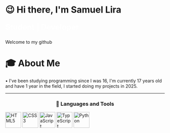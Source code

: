 <h1>😉 Hi there, I'm Samuel Lira</h1>

<p style="color:#ffffff; font-size:24px;"><strong>Student | Developer
</strong></p>
<p>
Welcome to my github
</p>

<h1>🎓 About Me</h1>
• I've been studying programming since I was 16, I'm currently 17 years old and have 1 year in the field, I started doing my projects in 2025.

---

<h3 align="center">🚀 Languages and Tools</h3>

<p>
  <img src="https://cdn.jsdelivr.net/gh/devicons/devicon/icons/html5/html5-original.svg" alt="HTML5" width="50" height="50"/>
  <img src="https://cdn.jsdelivr.net/gh/devicons/devicon/icons/css3/css3-original.svg" alt="CSS3" width="50" height="50"/>
  <img src="https://cdn.jsdelivr.net/gh/devicons/devicon/icons/javascript/javascript-original.svg" alt="JavaScript" width="50" height="50"/>
  <img src="https://cdn.jsdelivr.net/gh/devicons/devicon@latest/icons/typescript/typescript-original.svg" alt="TypeScript" width="50" height="50"/>
  <img src="https://cdn.jsdelivr.net/gh/devicons/devicon/icons/python/python-original.svg" alt="Python" width="50" height="50"/>
</p>